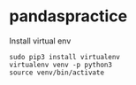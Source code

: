 # pandaspractice

Install virtual env 

```
sudo pip3 install virtualenv
virtualenv venv -p python3
source venv/bin/activate
```

